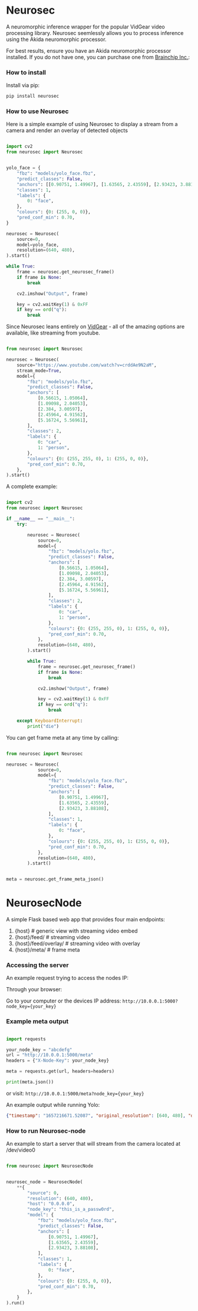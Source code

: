 # Neurosec

A neuromorphic inference wrapper for the popular VidGear video processing library. Neurosec seemlessly allows you to process inference using the Akida neuromorphic processor.

For best results, ensure you have an Akida neuromorphic processor installed. If you do not have one, you can purchase one from [Brainchip Inc.](https://shop.brainchipinc.com/):



### How to install

Install via pip:

```bash
pip install neurosec

```


### How to use Neurosec

Here is a simple example of using Neurosec to display a stream from a camera and render an overlay of detected objects

```python

import cv2
from neurosec import Neurosec


yolo_face = {
    "fbz": "models/yolo_face.fbz",
    "predict_classes": False,
    "anchors": [[0.90751, 1.49967], [1.63565, 2.43559], [2.93423, 3.88108]],
    "classes": 1,
    "labels": {
        0: "face",
    },
    "colours": {0: (255, 0, 0)},
    "pred_conf_min": 0.70,
}

neurosec = Neurosec(
    source=0,
    model=yolo_face,
    resolution=(640, 480),
).start()

while True:
    frame = neurosec.get_neurosec_frame()
    if frame is None:
        break

    cv2.imshow("Output", frame)

    key = cv2.waitKey(1) & 0xFF
    if key == ord("q"):
        break
```

Since Neurosec leans entirely on [VidGear](https://github.com/abhiTronix/vidgear) - all of the amazing options are available, like streaming from youtube.

```python

from neurosec import Neurosec

neurosec = Neurosec(
    source="https://www.youtube.com/watch?v=crddAe9N2aM",
    stream_mode=True,
    model={
        "fbz": "models/yolo.fbz",
        "predict_classes": False,
        "anchors": [
            [0.56615, 1.05064],
            [1.09098, 2.04053],
            [2.384, 3.00597],
            [2.45964, 4.91562],
            [5.16724, 5.56961],
        ],
        "classes": 2,
        "labels": {
            0: "car",
            1: "person",
        },
        "colours": {0: (255, 255, 0), 1: (255, 0, 0)},
        "pred_conf_min": 0.70,
    },
).start()
```

A complete example:

```python

import cv2
from neurosec import Neurosec

if __name__ == "__main__":
    try:

        neurosec = Neurosec(
            source=0,
            model={
                "fbz": "models/yolo.fbz",
                "predict_classes": False,
                "anchors": [
                    [0.56615, 1.05064],
                    [1.09098, 2.04053],
                    [2.384, 3.00597],
                    [2.45964, 4.91562],
                    [5.16724, 5.56961],
                ],
                "classes": 2,
                "labels": {
                    0: "car",
                    1: "person",
                },
                "colours": {0: (255, 255, 0), 1: (255, 0, 0)},
                "pred_conf_min": 0.70,
            },
            resolution=(640, 480),
        ).start()

        while True:
            frame = neurosec.get_neurosec_frame()
            if frame is None:
                break

            cv2.imshow("Output", frame)

            key = cv2.waitKey(1) & 0xFF
            if key == ord("q"):
                break

    except KeyboardInterrupt:
        print("die")
```

You can get frame meta at any time by calling: 

```python

from neurosec import Neurosec

neurosec = Neurosec(
            source=0,
            model={
                "fbz": "models/yolo_face.fbz",
                "predict_classes": False,
                "anchors": [
                    [0.90751, 1.49967],
                    [1.63565, 2.43559],
                    [2.93423, 3.88108],
                ],
                "classes": 1,
                "labels": {
                    0: "face",
                },
                "colours": {0: (255, 255, 0), 1: (255, 0, 0)},
                "pred_conf_min": 0.70,
            },
            resolution=(640, 480),
        ).start()


meta = neurosec.get_frame_meta_json()
```


# NeurosecNode

A simple Flask based web app that provides four main endpoints:

1. {host} # generic view with streaming video embed
1. {host}/feed/ # streaming video
1. {host}/feed/overlay/  # streaming video with overlay
1. {host}/meta/ # frame meta


### Accessing the server

An example request trying to access the nodes IP:

Through your browser:

Go to your computer or the devices IP address: `http://10.0.0.1:5000?node_key={your_key}`


### Example meta output

```python

import requests

your_node_key = "abcdefg"
url = "http://10.0.0.1:5000/meta"
headers = {"X-Node-Key": your_node_key}

meta = requests.get(url, headers=headers)

print(meta.json())
```

or visit: `http://10.0.0.1:5000/meta?node_key={your_key}`

An example output while running Yolo:

```json
{"timestamp": "1657216671.52087", "original_resolution": [640, 480], "decoded": [[231.37685351750486, 95.64780969570069, 434.0158447009765, 340.4589660097876, 0.0, 0.9620453119277954]], "labels": {"0": "face"}, "colours": {"0": [255, 0, 0]}, "pred_conf_min": 0.7}
```


### How to run Neurosec-node

An example to start a server that will stream from the camera located at /dev/video0

```python

from neurosec import NeurosecNode


neurosec_node = NeurosecNode(
    **{
        "source": 0,
        "resolution": (640, 480),
        "host": "0.0.0.0",
        "node_key": "this_is_a_passw0rd",
        "model": {
            "fbz": "models/yolo_face.fbz",
            "predict_classes": False,
            "anchors": [
                [0.90751, 1.49967],
                [1.63565, 2.43559],
                [2.93423, 3.88108],
            ],
            "classes": 1,
            "labels": {
                0: "face",
            },
            "colours": {0: (255, 0, 0)},
            "pred_conf_min": 0.70,
        },
    }
).run()
```
